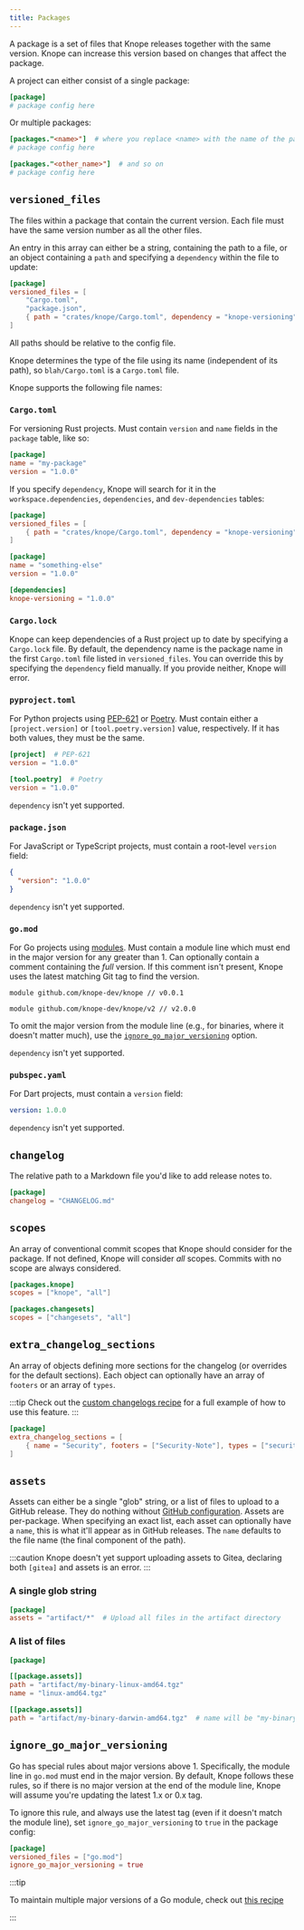```yaml
---
title: Packages
---
```


A package is a set of files that Knope releases together with the same version.
Knope can increase this version based on changes that affect the package.

A project can either consist of a single package:

```toml title="knope.toml"
[package]
# package config here
```

Or multiple packages:

```toml title="knope.toml"
[packages."<name>"]  # where you replace <name> with the name of the package
# package config here

[packages."<other_name>"]  # and so on
# package config here
```

## `versioned_files`

The files within a package that contain the current version.
Each file must have the same version number as all the other files.

An entry in this array can either be a string, containing the path to a file, or an object containing a `path` and
specifying a `dependency` within the file to update:

```toml
[package]
versioned_files = [
    "Cargo.toml",
    "package.json",
    { path = "crates/knope/Cargo.toml", dependency = "knope-versioning" }
]
```

All paths should be relative to the config file.

Knope determines the type of the file using its name (independent of its path),
so `blah/Cargo.toml` is a `Cargo.toml` file.

Knope supports the following file names:

### `Cargo.toml`

For versioning Rust projects. Must contain `version` and `name` fields in the `package` table, like so:

```toml title="Cargo.toml"
[package]
name = "my-package"
version = "1.0.0"
```

If you specify `dependency`, Knope will search for it in the `workspace.dependencies`,
`dependencies`, and `dev-dependencies` tables:

```toml title="knope.toml"
[package]
versioned_files = [
    { path = "crates/knope/Cargo.toml", dependency = "knope-versioning" }
]
```

```toml title="Cargo.toml" {6}
[package]
name = "something-else"
version = "1.0.0"

[dependencies]
knope-versioning = "1.0.0"
```

### `Cargo.lock`

Knope can keep dependencies of a Rust project up to date by specifying a `Cargo.lock` file. By default,
the dependency name is the package name in the first `Cargo.toml` file listed in `versioned_files`.
You can override this by specifying the `dependency` field manually.
If you provide neither, Knope will error.

### `pyproject.toml`

For Python projects using [PEP-621](https://peps.python.org/pep-0621/) or [Poetry](https://python-poetry.org).
Must contain either a `[project.version]` or `[tool.poetry.version]` value, respectively.
If it has both values, they must be the same.

```toml title="pyproject.toml"
[project]  # PEP-621
version = "1.0.0"

[tool.poetry]  # Poetry
version = "1.0.0"
```

`dependency` isn't yet supported.

### `package.json`

For JavaScript or TypeScript projects, must contain a root-level `version` field:

```json title="package.json"
{
  "version": "1.0.0"
}
```

`dependency` isn't yet supported.

### `go.mod`

For Go projects using [modules](https://go.dev/ref/mod).
Must contain a module line
which must end in the major version for any greater than 1. Can optionally contain a comment
containing the _full_ version.
If this comment isn't present, Knope uses the latest matching Git tag to find the version.

```text title="go.mod"
module github.com/knope-dev/knope // v0.0.1
```

```text title="go.mod"
module github.com/knope-dev/knope/v2 // v2.0.0
```

To omit the major version from the module line (e.g., for binaries, where it doesn't matter much),
use the [`ignore_go_major_versioning`](#ignore_go_major_versioning) option.

`dependency` isn't yet supported.

### `pubspec.yaml`

For Dart projects, must contain a `version` field:

```yaml title="pubspec.yaml"
version: 1.0.0
```

`dependency` isn't yet supported.

## `changelog`

The relative path to a Markdown file you'd like to add release notes to.

```toml title="knope.toml"
[package]
changelog = "CHANGELOG.md"
```

## `scopes`

An array of conventional commit scopes that Knope should consider for the package.
If not defined, Knope will consider _all_ scopes.
Commits with no scope are always considered.

```toml title="knope.toml"
[packages.knope]
scopes = ["knope", "all"]

[packages.changesets]
scopes = ["changesets", "all"]
```

## `extra_changelog_sections`

An array of objects defining more sections for the changelog (or overrides for the default sections).
Each object can optionally have an array of `footers` or an array of `types`.

:::tip
Check out the [custom changelogs recipe](/recipes/customizing-changelogs) for a full example of how to use this feature.
:::

```toml
[package]
extra_changelog_sections = [
    { name = "Security", footers = ["Security-Note"], types = ["security"]}
]
```

## `assets`

Assets can either be a single "glob" string, or a list of files to upload to a GitHub release.
They do nothing without [GitHub configuration](/reference/config-file/github).
Assets are per-package.
When specifying an exact list, each asset can optionally have a `name`, this is what it'll appear as in GitHub releases.
The `name` defaults to the file name (the final component of the path).

:::caution
Knope doesn't yet support uploading assets to Gitea, declaring both `[gitea]` and assets is an error.
:::

### A single glob string

```toml title="knope.toml"
[package]
assets = "artifact/*"  # Upload all files in the artifact directory
```

### A list of files

```toml
[package]

[[package.assets]]
path = "artifact/my-binary-linux-amd64.tgz"
name = "linux-amd64.tgz"

[[package.assets]]
path = "artifact/my-binary-darwin-amd64.tgz"  # name will be "my-binary-darwin-amd64.tgz"
```

## `ignore_go_major_versioning`

Go has special rules about major versions above 1. Specifically, the module line in `go.mod` must end in the major version.
By default, Knope follows these rules,
so if there is no major version at the end of the module line,
Knope will assume you're updating the latest 1.x or 0.x tag.

To ignore this rule, and always use the latest tag (even if it doesn't match the module line), set `ignore_go_major_versioning` to `true` in the package config:

```toml title="knope.toml"
[package]
versioned_files = ["go.mod"]
ignore_go_major_versioning = true
```

:::tip

To maintain multiple major versions of a Go module, check out [this recipe](/recipes/multiple-major-go-versions)

:::
